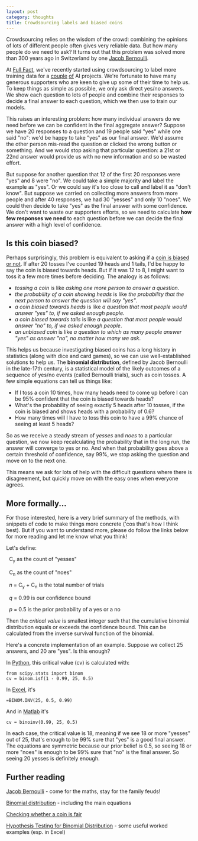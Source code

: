 ```yaml
---
layout: post
category: thoughts
title: Crowdsourcing labels and biased coins
---
```


Crowdsourcing relies on the wisdom of the crowd: combining the opinions of lots of different people often gives very reliable data. But how many people do we need to ask? It turns out that this problem was solved more than 300 years ago in Switzerland by one [Jacob Bernoulli](https://en.wikipedia.org/wiki/Jacob_Bernoulli).

At [Full Fact](https://fullfact.org/), we've recently started using crowdsourcing to label more training data for a [couple](https://fullfact.org/get-involved/robo-challenge/) [of](https://fullfact.org/get-involved/claim-challenge/) AI projects. We're fortunate to have many generous supporters who are keen to give up some of their time to help us. To keep things as simple as possible, we only ask direct yes/no answers. We show each question to lots of people and combine their responses to decide a final answer to each question, which we then use to train our models. 

This raises an interesting problem: how many individual answers do we need before we can be confident in the final aggregate answer? Suppose we have 20 responses to a question and 19 people said "yes" while one said "no": we'd be happy to take "yes" as our final answer. We'd assume the other person mis-read the question or clicked the wrong button or something. And we would stop asking that particular question: a 21st or 22nd answer would provide us with no new information and so be wasted effort.

But suppose for another question that 12 of the first 20 responses were "yes" and 8 were "no". We could take a simple majority and label the example as "yes". Or we could say it's too close to call and label it as "don't know". But suppose we carried on collecting more answers from more people and after 40 responses, we had 30 "yesses" and only 10 "noes". We could then decide to take "yes" as the final answer with some confidence. We don't want to waste our supporters efforts, so we need to calculate **how few responses we need** to each question before we can decide the final answer with a high level of confidence. 

## Is this coin biased?

Perhaps surprisingly, this problem is equivalent to asking if a [coin is biased or not](https://en.wikipedia.org/wiki/Checking_whether_a_coin_is_fair). If after 20 tosses I've counted 19 heads and 1 tails, I'd be happy to say the coin is biased towards heads. But if it was 12 to 8, I might want to toss it a few more times before deciding. The analogy is as follows:
* *tossing a coin* is like *asking one more person to answer a question*.
* *the probability of a coin showing heads* is like *the probability that the next person to answer the question will say "yes"*.
* *a coin biased towards heads* is like *a question that most people would answer "yes" to, if we asked enough people*.
* *a coin biased towards tails* is like *a question that most people would answer "no" to, if we asked enough people*.
* *an unbiased coin* is like *a question to which as many people answer "yes" as answer "no", no matter how many we ask*.


This helps us because investigating biased coins has a long history in statistics (along with dice and card games), so we can use well-established solutions to help us. The **binomial distribution**, defined by Jacob Bernoulli in the late-17th century, is a statistical model of the likely outcomes of a sequence of yes/no events (called Bernoulli trials), such as coin tosses. A few simple equations can tell us things like:
* If I toss a coin 10 times, how many heads need to come up before I can be 95% confident that the coin is biased towards heads?
* What's the probability of seeing exactly 5 heads after 10 tosses, if the coin is biased and shows heads with a probability of 0.6?
* How many times will I have to toss this coin to have a 99% chance of seeing at least 5 heads?

So as we receive a steady stream of *yesses* and *noes* to a particular question, we now keep recalculating the probability that in the long run, the answer will converge to yes or no. And when that probability goes above a certain threshold of confidence, say 99%, we stop asking the question and move on to the next one.

This means we ask for lots of help with the difficult questions where there is disagreement, but quickly move on with the easy ones when everyone agrees.
 
## More formally...

For those interested, here is a very brief summary of the methods, with snippets of code to make things more concrete ('cos that's how I think best). But if you want to understand more, please do follow the links below for more reading and let me know what you think!

Let's define:
<p style="line-height: 1.18;">
&nbsp; C<sub>y</sub> as the count of "yesses"<br>

&nbsp; C<sub>n</sub> as the count of "noes"<br>

&nbsp; <i>n</i> = C<sub>y</sub> + C<sub>n</sub> is the total number of trials<br>

&nbsp; <i>q</i> = 0.99 is our confidence bound<br>

&nbsp; <i>p</i> = 0.5 is the prior probability of a yes or a no
</p>

Then the *critical value* is smallest integer such that the cumulative binomial distribution equals or exceeds the confidence bound. This can be calculated from the inverse survival function of the binomial. 

Here's a concrete implementation of an example. Suppose we collect 25 answers, and 20 are "yes". Is this enough?

In [Python](https://docs.scipy.org/doc/scipy/reference/generated/scipy.stats.binom.html), this critical value (cv) is calculated with:

    from scipy.stats import binom 
    cv = binom.isf(1 - 0.99, 25, 0.5)

In [Excel](https://support.microsoft.com/en-us/office/binom-dist-function-c5ae37b6-f39c-4be2-94c2-509a1480770c), it's
    
    =BINOM.INV(25, 0.5, 0.99)

And in [Matlab](https://www.mathworks.com/help/stats/binoinv) it's
    
    cv = binoinv(0.99, 25, 0.5) 

In each case, the critical value is 18, meaning if we see 18 or more "yesses" out of 25, that's enough to be 99% sure that "yes" is a good final answer. The equations are symmetric because our prior belief is 0.5, so seeing 18 or more "noes" is enough to be 99% sure that "no" is the final answer. So seeing 20 yesses is definitely enough.


## Further reading


[Jacob Bernoulli](https://en.wikipedia.org/wiki/Jacob_Bernoulli) - come for the maths, stay for the family feuds!

[Binomial distribution](https://en.wikipedia.org/wiki/Binomial_distribution) - including the main equations

[Checking whether a coin is fair](https://en.wikipedia.org/wiki/Checking_whether_a_coin_is_fair) 

[Hypothesis Testing for Binomial Distribution](https://www.real-statistics.com/binomial-and-related-distributions/hypothesis-testing-binomial-distribution/) - some useful worked examples (esp. in Excel)